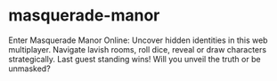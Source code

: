# masquerade-manor
Enter Masquerade Manor Online: Uncover hidden identities in this web multiplayer. Navigate lavish rooms, roll dice, reveal or draw characters strategically. Last guest standing wins! Will you unveil the truth or be unmasked?
